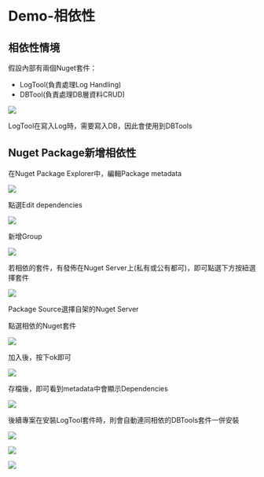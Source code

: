 # Demo-相依性

## 相依性情境

假設內部有兩個Nuget套件：

* LogTool\(負責處理Log Handling\)
* DBTool\(負責處理DB層資料CRUD\)

![](../../.gitbook/assets/image%20%2885%29.png)

LogTool在寫入Log時，需要寫入DB，因此會使用到DBTools

## Nuget Package新增相依性

在Nuget Package Explorer中，編輯Package metadata

![](../../.gitbook/assets/image%20%2876%29.png)

點選Edit dependencies

![](../../.gitbook/assets/image%20%2855%29.png)

新增Group

![](../../.gitbook/assets/image%20%2859%29.png)

若相依的套件，有發佈在Nuget Server上\(私有或公有都可\)，即可點選下方按紐選擇套件

![](../../.gitbook/assets/image%20%2883%29.png)

Package Source選擇自架的Nuget Server

點選相依的Nuget套件

![](../../.gitbook/assets/image%20%2878%29.png)

加入後，按下ok即可

![](../../.gitbook/assets/image%20%2891%29.png)

存檔後，即可看到metadata中會顯示Dependencies

![](../../.gitbook/assets/image%20%2832%29.png)

後續專案在安裝LogTool套件時，則會自動連同相依的DBTools套件一併安裝

![](../../.gitbook/assets/image%20%2864%29.png)

![](../../.gitbook/assets/image%20%2842%29.png)

![](../../.gitbook/assets/image%20%2881%29.png)

